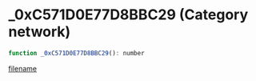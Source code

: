 # _0xC571D0E77D8BBC29 (Category network)

```js
function _0xC571D0E77D8BBC29(): number
```

[filename](_0xC571D0E77D8BBC29_m.md ':include')